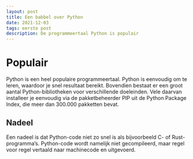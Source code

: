 ```yaml
---
layout: post
title: Een babbel over Python
date: 2021-12-03
tags: eerste post
description: De programmeertaal Python is populair
---
```

# Populair
Python is een heel populaire programmeertaal. Python is eenvoudig om te leren, waardoor je snel resultaat bereikt. 
Bovendien bestaat er een groot aantal Python-bibliotheken voor verschillende doeleinden. 
Vele daarvan installeer je eenvoudig via de pakketbeheerder PIP uit de Python Package Index, die meer dan 300.000 pakketten bevat. 
## Nadeel
Een nadeel is dat Python-code niet zo snel is als bijvoorbeeld C- of Rust-programma’s. 
Python-code wordt namelijk niet gecompileerd, maar regel voor regel vertaald naar machinecode en uitgevoerd. 





